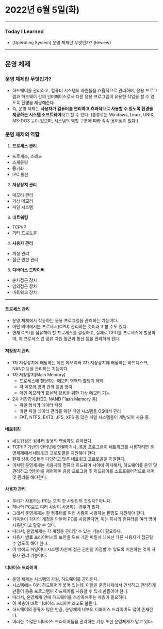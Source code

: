 # 2022년 6월 5일(화)

----

### Today I Learned

- [Operating System] 운영 체제란 무엇인가? (Review)

---

## 운영 체제 

### 운영 체제란 무엇인가?

- 하드웨어를 관리하고, 컴퓨터 시스템의 자원들을 효율적으로 관리하며, 응용 프로그램과 하드웨어 간의 인터페이스로서 다른 응용 프로그램이 유용한 작업을 할 수 있도록 환경을 제공해준다. 
- 즉, 운영 체제는 **사용자가 컴퓨터를 편리하고 효과적으로 사용할 수 있도록 환경을 제공하는 시스템 소프트웨어**라고 할 수 있다. (종류로는 Windows, Linux, UNIX, MS-DOS 등이 있으며, 시스템의 역할 구분에 따라 각각 용이점이 있다.)

### 운영 체제의 역할

1. **프로세스 관리**

- 프로세스, 스레드
- 스케줄링
- 동기화
- IPC 통신

2. **저장장치 관리**

- 메모리 관리
- 가상 메모리
- 파일 시스템

3. **네트워킹**

- TCP/IP 
- 기타 프로토콜 

4. **사용자 관리**

- 계정 관리
- 접근 권한 관리

5. **디바이스 드라이버**

- 순차접근 장치
- 임의접근 장치
- 네트워크 장치

-------

#### 프로세스 관리

- 운영 체제에서 작동하는 응용 프로그램을 관리하는 기능이다.
- 어떤 의미에서는 프로세서(CPU) 관리하는 것이라고 볼 수도 있다. 
- 현재 CPU를 점유해야 할 프로세스를 결정하고, 실제로 CPU를 프로세스에 할당하며, 이 프로세스 간 공유 자원 접근과 통신 등을 관리하게 된다.

#### 저장장치 관리 

- 1차 저장장치에 해당하는 메인 메모리와 2차 저장장치에 해당하는 하드디스크, NAND 등을 관리하는 기능이다.
- 1차 저장장치(Main Memory)
  - 프로세스에 할당하는 메모리 영역의 할당과 해제
  - 각 메모리 영역 간의 침범 방지
  - 메인 메모리의 효율적 활용을 위한 가상 메모리 기능 
- 2차 저장장치(HDD, NAND Flash Memory 등)
  - 파일 형식의 데이터 저장
  - 이런 파일 데이터 관리를 위한 파일 시스템을 OS에서 관리 
  - FAT, NTFS, EXT2, JFS, XFS 등 많은 파일 시스템들이 개발되어 사용 중 

#### 네트워킹

- 네트워킹은 컴퓨터 활용의 핵심과도 같아졌다.
- TCP/IP 기반의 인터넷에 연결하거나, 응용 프로그램이 네트워크를 사용하려면 운영체제에서 네트워크 프로토콜을 지원해야 한다.
- 현재 상용 OS들은 다양하고 많은 네트워크 프로토콜을 지원한다.
- 이처럼 운영체제는 사용자와 컴퓨터 하드웨어 사이에 위치해서, 하드웨어를 운영 및 관리하고 명령어를 제어하여 응용 프로그램 및 하드웨어를 소프트웨어적으로 제어 및 관리를 해야한다.

#### 사용자 관리 

- 우리가 사용하는 PC는 오직 한 사람만의 것일까? 아니다.
- 하나의 PC로도 여러 사람이 사용하는 경우가 많다.
- 그래서 운영체제는 한 컴퓨터를 여러 사람이 사용하는 환경도 지원해야 한다. 
- 가족들이 각자의 계정을 만들어 PC를 사용한다면, 이는 하나의 컴퓨터를 여러 명이 사용한다고 말할 수 있다.
- 따라서, 운영체제는 각 계정을 관리할 수 있는 기능이 필요하다. 
- 사용자 별로 프라이버시와 보안을 위해 개인 파일에 대해선 다른 사용자가 접근할 수 없도록 해야 한다.
- 이 밖에도 파일이나 시스템 자원에 접근 권한을 지정할 수 있도록 지원하는 것이 사용자 관리 기능이다.

#### 디바이스 드라이버 

- 운영 체제는 시스템의 자원, 하드웨어를 관리한다. 
- 시스템에는 여러 하드웨어가 붙어 있는데, 이들을 운영체제에서 인식하고 관리하게 만들어 응용 프로그램이 하드웨어를 사용할 수 있게 만들어야 한다.
- 따라서, 운영체제 안에 하드웨어를 추상화해주는 계층이 필요하다.
- 이 계층이 바로 디바이스 드라이버라고도 불린다.
- 하드웨어의 종류가 많은 만큼, 운영체제 내부의 디바이스 드라이버도 많이 존재한다.
- 이러한 수많은 디바이스 드라이버들을 관리하는 기능 또한 운영체제가 맡고 있다.

